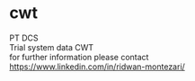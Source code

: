 # cwt
 PT DCS
<br>
Trial system data CWT
<br>
for further information please contact<br>
https://www.linkedin.com/in/ridwan-montezari/

